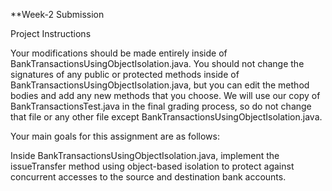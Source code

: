 **Week-2 Submission

Project Instructions

Your modifications should be made entirely inside of BankTransactionsUsingObjectIsolation.java. You should not change the signatures of any public or protected methods inside of BankTransactionsUsingObjectIsolation.java, but you can edit the method bodies and add any new methods that you choose. We will use our copy of BankTransactionsTest.java in the final grading process, so do not change that file or any other file except BankTransactionsUsingObjectIsolation.java.

Your main goals for this assignment are as follows:

Inside BankTransactionsUsingObjectIsolation.java, implement the issueTransfer method using object-based isolation to protect against concurrent accesses to the source and destination bank accounts.
